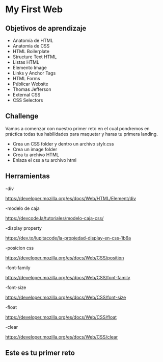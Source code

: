 # My First Web

## Objetivos de aprendizaje

- Anatomía de HTML
- Anatomía de CSS
- HTML Boilerplate
- Structure Text HTML
- Listas HTML
- Elemento Image
- Links y Anchor Tags
- HTML Forms
- Públicar Website
- Thomas Jefferson
- External CSS
- CSS Selectors

## Challenge

Vamos a comenzar con nuestro primer reto en el cual pondremos en práctica todas tus habilidades para maquetar y haras tu primera landing.

- Crea un CSS folder y dentro un archivo stylr.css
- Crea un image folder
- Crea tu archivo HTML
- Enlaza el css a tu archivo html

## Herramientas

-div

https://developer.mozilla.org/es/docs/Web/HTML/Element/div

-modelo de caja

https://devcode.la/tutoriales/modelo-caja-css/

-display property

https://dev.to/lupitacode/la-propiedad-display-en-css-1b6a

-posicion css

https://developer.mozilla.org/es/docs/Web/CSS/position

-font-family

https://developer.mozilla.org/es/docs/Web/CSS/font-family

-font-size

https://developer.mozilla.org/es/docs/Web/CSS/font-size

-float

https://developer.mozilla.org/es/docs/Web/CSS/float

-clear

https://developer.mozilla.org/es/docs/Web/CSS/clear

## Este es tu primer reto
